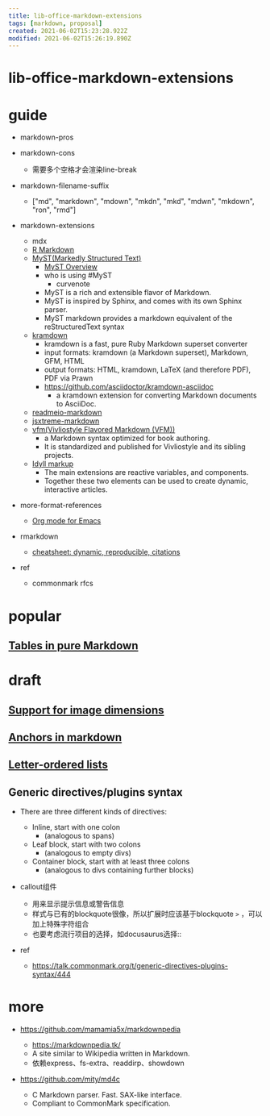 ```yaml
---
title: lib-office-markdown-extensions
tags: [markdown, proposal]
created: 2021-06-02T15:23:28.922Z
modified: 2021-06-02T15:26:19.890Z
---
```


# lib-office-markdown-extensions

# guide
- markdown-pros

- markdown-cons
  - 需要多个空格才会渲染line-break

- markdown-filename-suffix
  - ["md", "markdown", "mdown", "mkdn", "mkd", "mdwn", "mkdown", "ron", "rmd"]

- markdown-extensions
  - mdx
  - [R Markdown](https://rmarkdown.rstudio.com/)
  - [MyST(Markedly Structured Text)](https://github.com/executablebooks/markdown-it-myst)
    - [MyST Overview](https://myst-parser.readthedocs.io/en/latest/index.html)
    - who is using #MyST
      - curvenote
    - MyST is a rich and extensible flavor of Markdown.
    - MyST is inspired by Sphinx, and comes with its own Sphinx parser.
    - MyST markdown provides a markdown equivalent of the reStructuredText syntax
  - [kramdown](https://github.com/gettalong/kramdown)
    - kramdown is a fast, pure Ruby Markdown superset converter
    - input formats: kramdown (a Markdown superset), Markdown, GFM, HTML
    - output formats: HTML, kramdown, LaTeX (and therefore PDF), PDF via Prawn
    - https://github.com/asciidoctor/kramdown-asciidoc
      - a kramdown extension for converting Markdown documents to AsciiDoc. 
  - [readmeio-markdown](https://github.com/readmeio/markdown)
  - [jsxtreme-markdown](https://github.com/mapbox/jsxtreme-markdown)
  - [vfm(Vivliostyle Flavored Markdown (VFM))](https://github.com/vivliostyle/vfm)
    - a Markdown syntax optimized for book authoring. 
    - It is standardized and published for Vivliostyle and its sibling projects.
  - [Idyll markup](https://idyll-lang.org/docs/syntax)
    - The main extensions are reactive variables, and components. 
    - Together these two elements can be used to create dynamic, interactive articles.
- more-format-references
  - [Org mode for Emacs](https://orgmode.org/)

- rmarkdown
  - [cheatsheet: dynamic, reproducible, citations](https://blog.rstudio.com/2021/08/23/cheat-sheet-updates/)

- ref
  - commonmark rfcs
# popular

## [Tables in pure Markdown](https://talk.commonmark.org/t/tables-in-pure-markdown/81)

# draft

## [Support for image dimensions](https://talk.commonmark.org/t/support-for-image-dimensions/148)

## [Anchors in markdown](https://talk.commonmark.org/t/anchors-in-markdown/247)

## [Letter-ordered lists](https://talk.commonmark.org/t/letter-ordered-lists/173)

## Generic directives/plugins syntax

- There are three different kinds of directives:
  - Inline, start with one colon 
    - (analogous to spans)
  - Leaf block, start with two colons 
    - (analogous to empty divs)
  - Container block, start with at least three colons 
    - (analogous to divs containing further blocks)

- callout组件
  - 用来显示提示信息或警告信息
  - 样式与已有的blockquote很像，所以扩展时应该基于blockquote `>` ，可以加上特殊字符组合
  - 也要考虑流行项目的选择，如docusaurus选择::

- ref
  - https://talk.commonmark.org/t/generic-directives-plugins-syntax/444
# more
- https://github.com/mamamia5x/markdownpedia
  - https://markdownpedia.tk/
  - A site similar to Wikipedia written in Markdown.
  - 依赖express、fs-extra、readdirp、showdown

- https://github.com/mity/md4c
  - C Markdown parser. Fast. SAX-like interface. 
  - Compliant to CommonMark specification.
